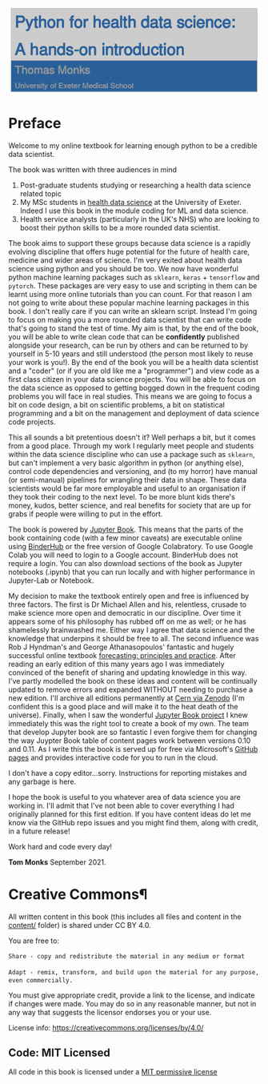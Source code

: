 ![title image](imgs/title_cropped.png)

# Preface

Welcome to my online textbook for learning enough python to be a credible data scientist. 

The book was written with three audiences in mind

1. Post-graduate students studying or researching a health data science related topic
2. My MSc students in [health data science](https://www.exeter.ac.uk/postgraduate/courses/medicine/healthdatasciencemsc/) at the University of Exeter.  Indeed I use this book in the module coding for ML and data science.
3. Health service analysts (particularly in the UK's NHS) who are looking to boost their python skills to be a more rounded data scientist.

The book aims to support these groups because data science is a rapidly evolving discipline that offers huge potential for the future of health care, medicine and wider areas of science. I'm very exited about health data science using python and you should be too. We now have wonderful python machine learning packages such as `sklearn`, `keras` + `tensorflow` and `pytorch`. These packages are very easy to use and scripting in them can be learnt using more online tutorials than you can count. For that reason I am not going to write about these popular machine learning packages in this book. I don't really care if you can write an sklearn script. Instead I'm going to focus on making you a more rounded data scientist that can write code that's going to stand the test of time. My aim is that, by the end of the book, you will be able to write clean code that can be **confidently** published alongside your research, can be run by others and can be returned to by yourself in 5-10 years and still understood (the person most likely to reuse your work is you!). By the end of the book you will be a health data scientist and a "coder" (or if you are old like me a "programmer") and view code as a first class citizen in your data science projects. You will be able to focus on the data science as opposed to getting bogged down in the frequent coding problems you will face in real studies. This means we are going to focus a bit on code design, a bit on scientific problems, a bit on statistical programming and a bit on the management and deployment of data science code projects.  

This all sounds a bit pretentious doesn't it?  Well perhaps a bit, but it comes from a good place. Through my work I regularly meet people and students within the data science discipline who can use a package such as `sklearn`, but can't implement a very basic algorithm in python (or anything else), control code dependencies and versioning, and (to my horror) have manual (or semi-manual) pipelines for wrangling their data in shape. These data scientists would be far more employable and useful to an organisation if they took their coding to the next level.  To be more blunt kids there's money, kudos, better science, and real benefits for society that are up for grabs if people were willing to put in the effort. 

The book is powered by [Jupyter Book](https://jupyterbook.org/intro.html). This means that the parts of the book containing code (with a few minor caveats) are executable online using [BinderHub](https://binderhub.readthedocs.io/en/latest/index.html#) or the free version of Google Colabratory.  To use Google Colab you will need to login to a Google account.  BinderHub does not require a login.  You can also download sections of the book as Jupyter notebooks (.ipynb) that you can run locally and with higher performance in Jupyter-Lab or Notebook.

My decision to make the textbook entirely open and free is influenced by three factors. The first is Dr Michael Allen and his, relentless, crusade to make science more open and democratic in our discipline. Over time it appears some of his philosophy has rubbed off on me as well; or he has shamelessly brainwashed me. Either way I agree that data science and the knowledge that underpins it should be free to all. The second influence was Rob J Hyndman's and George Athanasopoulos' fantastic and hugely successful online textbook [forecasting: principles and practice](https://otexts.com/fpp3/). After reading an early edition of this many years ago I was immediately convinced of the benefit of sharing and updating knowledge in this way. I've partly modelled the book on these ideas and content will be continually updated to remove errors and expanded WITHOUT needing to purchase a new edition. I'll archive all editions permanently at [Cern via Zenodo](https://zenodo.org/) (I'm confident this is a good place and will make it to the heat death of the universe). Finally, when I saw the wonderful [Jupyter Book project](https://jupyterbook.org/intro.html) I knew immediately this was the right tool to create a book of my own. The team that develop Jupyter book are so fantastic I even forgive them for changing the way Juypter Book table of content pages work between versions 0.10 and 0.11. As I write this the book is served up for free via Microsoft's [GitHub pages](https://pages.github.com/) and provides interactive code for you to run in the cloud.

I don't have a copy editor...sorry.  Instructions for reporting mistakes and any garbage is here.

I hope the book is useful to you whatever area of data science you are working in.  I'll admit that I've not been able to cover everything I had originally planned for this first edition.  If you have content ideas do let me know via the GitHub repo issues and you might find them, along with credit, in a future release!

Work hard and code every day!

**Tom Monks**
September 2021.


# Creative Commons¶

All written content in this book (this includes all files and content in the [content/](https://github.com/health-data-science-OR/coding-for-ml/tree/main/content) folder) is shared under CC BY 4.0.

You are free to:

    Share - copy and redistribute the material in any medium or format

    Adapt - remix, transform, and build upon the material for any purpose, even commercially.

You must give appropriate credit, provide a link to the license, and indicate if changes were made. You may do so in any reasonable manner, but not in any way that suggests the licensor endorses you or your use.

License info: https://creativecommons.org/licenses/by/4.0/

## Code: MIT Licensed

All code in this book is licensed under a [MIT permissive license](https://github.com/health-data-science-OR/coding-for-ml/blob/main/LICENSE)
